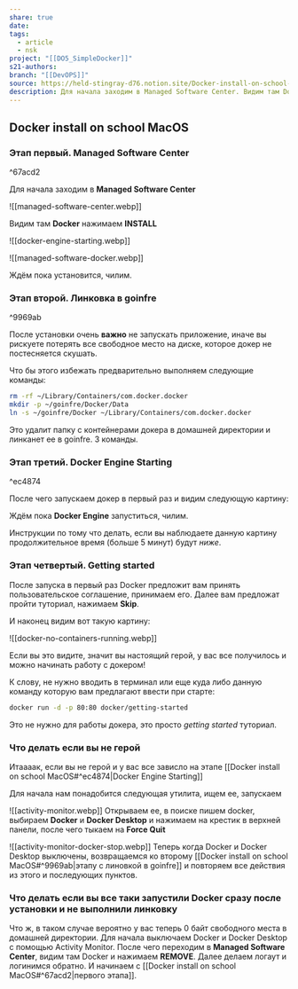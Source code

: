 ```yaml
---
share: true
date: 
tags:
  - article
  - nsk
project: "[[DO5_SimpleDocker]]"
s21-authors: 
branch: "[[DevOPS]]"
source: https://held-stingray-d76.notion.site/Docker-install-on-school-iMacs-f1efffc97288411fa27194970a07730e
description: Для начала заходим в Managed Software Center. Видим там Docker нажимаем INSTALL. Ждём пока установится, чилим. После установки очень важно не запускать приложение, иначе вы рискуете потерять все свободное место на диске, которое докер не постесняется скушать.Что бы этого избежать предварительно
---
```


## Docker install on school MacOS
### Этап первый. Managed Software Center

^67acd2

Для начала заходим в **Managed Software Center**

![[managed-software-center.webp]]

Видим там **Docker** нажимаем **INSTALL**

![[docker-engine-starting.webp]]

![[managed-software-docker.webp]]

Ждём пока установится, чилим.

### Этап второй. Линковка в goinfre

^9969ab

После установки очень **важно** не запускать приложение, иначе вы рискуете потерять все свободное место на диске, которое докер не постесняется скушать.

Что бы этого избежать предварительно выполняем следующие команды:

```bash
rm -rf ~/Library/Containers/com.docker.docker
mkdir -p ~/goinfre/Docker/Data
ln -s ~/goinfre/Docker ~/Library/Containers/com.docker.docker

```

Это удалит папку с контейнерами докера в домашней директории и линканет ее в goinfre. 3 команды.

### Этап третий. Docker Engine Starting

^ec4874

После чего запускаем докер в первый раз и видим следующую картину:

Ждём пока **Docker Engine** запуститься, чилим.

Инструкции по тому что делать, если вы наблюдаете данную картину продолжительное время (больше 5 минут) будут _ниже_.

### Этап четвертый. Getting started

После запуска в первый раз Docker предложит вам принять пользовательское соглашение, принимаем его. Далее вам предложат пройти туториал, нажимаем **Skip**.

И наконец видим вот такую картину:

![[docker-no-containers-running.webp]]

Если вы это видите, значит вы настоящий герой, у вас все получилось и можно начинать работу с докером!

К слову, не нужно вводить в терминал или еще куда либо данную команду которую вам предлагают ввести при старте:

```bash
docker run -d -p 80:80 docker/getting-started
```

Это не нужно для работы докера, это просто _getting started_ туториал.

### Что делать если вы не герой

Итаааак, если вы не герой и у вас все зависло на этапе [[Docker install on school MacOS#^ec4874|Docker Engine Starting]]

Для начала нам понадобится следующая утилита, ищем ее, запускаем

![[activity-monitor.webp]]
Открываем ее, в поиске пишем docker, выбираем **Docker** и **Docker Desktop** и нажимаем на крестик в верхней панели, после чего тыкаем на **Force Quit**

![[activity-monitor-docker-stop.webp]]
Теперь когда Docker и Docker Desktop выключены, возвращаемся ко второму [[Docker install on school MacOS#^9969ab|этапу с линовкой в goinfre]] и повторяем все действия из этого и последующих пунктов.

### Что делать если вы все таки запустили Docker сразу после установки и не выполнили линковку

Что ж, в таком случае вероятно у вас теперь 0 байт свободного места в домашней директории. Для начала выключаем Docker и Docker Desktop с помощью Activity Monitor. После чего переходим в **Managed Software Center**, видим там Docker и нажимаем **REMOVE**. Далее делаем логаут и логинимся обратно. И начинаем с [[Docker install on school MacOS#^67acd2|первого этапа]].
